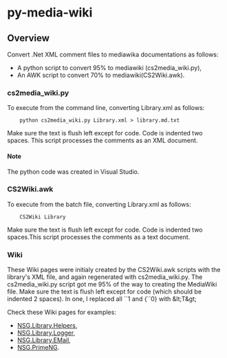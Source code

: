 # py-media-wiki
## Overview
Convert .Net XML comment files to mediawika documentations as follows:
- A python script to convert 95% to mediawiki (cs2media_wiki.py),
- An AWK script to convert 70% to mediawiki(CS2Wiki.awk).

### cs2media_wiki.py
To execute from the command line, converting Library.xml as follows:
```
    python cs2media_wiki.py Library.xml > library.md.txt
```
Make sure the text is flush left except for code.  Code is indented two spaces. This script processes the comments as an XML document.

#### Note
The python code was created in Visual Studio.

### CS2Wiki.awk
To execute from the batch file, converting Library.xml as follows:
```
    CS2Wiki Library
```
Make sure the text is flush left except for code.  Code is indented two spaces.This script processes the comments as a text document.

### Wiki
These Wiki pages were initialy created by the CS2Wiki.awk scripts with the library's XML file, and again regenerated with cs2media_wiki.py. The cs2media_wiki.py script got me 95% of the way to creating the MediaWiki file.  Make sure the text is flush left except for code (which should be indented 2 spaces). In one, I replaced all &#96;&#96;1 and {&#96;&#96;0} with &#38;lt;T&#38;gt;

Check these Wiki pages for examples:

- [NSG.Library.Helpers](https://github.com/PHuhn/NSG.Library/wiki/NSG.Library.Helpers),
- [NSG.Library.Logger](https://github.com/PHuhn/NSG.Library/wiki/NSG.Library.Logger),
- [NSG.Library.EMail](https://github.com/PHuhn/NSG.Library/wiki/NSG.Library.EMail),
- [NSG.PrimeNG](https://github.com/PHuhn/NSG.PrimeNG/wiki).

